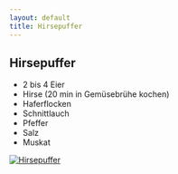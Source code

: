 ```yaml
---
layout: default
title: Hirsepuffer
---
```


## Hirsepuffer

- 2 bis 4 Eier
- Hirse (20 min in Gemüsebrühe kochen)
- Haferflocken
- Schnittlauch
- Pfeffer
- Salz
- Muskat

<a href="{{site.baseurl}}/img/hirsepuffer.jpg"><img alt="Hirsepuffer" src="{{site.baseurl}}/img/hirsepuffer.jpg" class="original_rezept" /></a>

